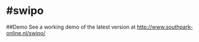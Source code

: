 #swipo
=====

##Demo
See a working demo of the latest version at http://www.southpark-online.nl/swipo/
